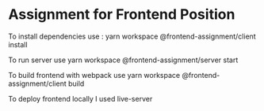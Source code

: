 # Assignment for Frontend Position

To install dependencies use : 
yarn workspace @frontend-assignment/client install


To run server use 
yarn workspace @frontend-assignment/server start

To build frontend with webpack use 
yarn workspace @frontend-assignment/client build

To deploy frontend locally I used live-server 